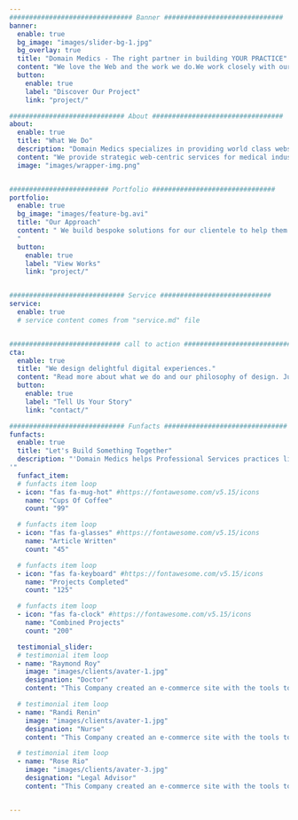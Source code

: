 ```yaml
---
############################### Banner ##############################
banner:
  enable: true
  bg_image: "images/slider-bg-1.jpg"
  bg_overlay: true
  title: "Domain Medics - The right partner in building YOUR PRACTICE"
  content: "We love the Web and the work we do.We work closely with our clients to deliver  the best possible solutions for their needs"
  button:
    enable: true
    label: "Discover Our Project"
    link: "project/"

############################# About #################################
about:
  enable: true
  title: "What We Do"
  description: "Domain Medics specializes in providing world class websites, integrated marketing and practice-building business consulting to professional services providers in the United States. We work with medical and dental industry providers, architects, consultants, individual name brands, and businesses that center around highly specialized services."
  content: "We provide strategic web-centric services for medical industry professionals from pain management specialists to dentists, to surgeons; to architects, lawyers, individual brands and other specialized service providers. Click on a service to see more about our service offerings, which include marketing, consulting, and web development among a host of other integrated services custom built to push your practice higher in the search results and create a better bottom line. "
  image: "images/wrapper-img.png"


######################### Portfolio ###############################
portfolio:
  enable: true
  bg_image: "images/feature-bg.avi"
  title: "Our Approach"
  content: " We build bespoke solutions for our clientele to help them deliver the exact online experience for their target clients. We curate copy, and refine offerings and client interactions to streamline processes and help you focus on doing your specialty. We provide integrated solutions for the, legal, business, and compliance aspects of your business.
  "
  button:
    enable: true
    label: "View Works"
    link: "project/"


############################# Service ############################
service:
  enable: true
  # service content comes from "service.md" file


############################ call to action ###########################
cta:
  enable: true
  title: "We design delightful digital experiences."
  content: "Read more about what we do and our philosophy of design. Judge for yourself The work and results <br> we’ve achieved for other clients, and meet our highly experienced Team who just love to design."
  button:
    enable: true
    label: "Tell Us Your Story"
    link: "contact/"

############################# Funfacts ###############################
funfacts:
  enable: true
  title: "Let's Build Something Together"
  description: "'Domain Medics helps Professional Services practices like Medical, Architectural, Legal and Individual Specialty Service Providers build world class web experiences and optimize their practice.
'"
  funfact_item:
  # funfacts item loop
  - icon: "fas fa-mug-hot" #https://fontawesome.com/v5.15/icons
    name: "Cups Of Coffee"
    count: "99"

  # funfacts item loop
  - icon: "fas fa-glasses" #https://fontawesome.com/v5.15/icons
    name: "Article Written"
    count: "45"

  # funfacts item loop
  - icon: "fas fa-keyboard" #https://fontawesome.com/v5.15/icons
    name: "Projects Completed"
    count: "125"

  # funfacts item loop
  - icon: "fas fa-clock" #https://fontawesome.com/v5.15/icons
    name: "Combined Projects"
    count: "200"

  testimonial_slider:
  # testimonial item loop
  - name: "Raymond Roy"
    image: "images/clients/avater-1.jpg"
    designation: "Doctor"
    content: "This Company created an e-commerce site with the tools to make our business a success, with innovative ideas we feel that our site has unique elements that make us stand out from the crowd."

  # testimonial item loop
  - name: "Randi Renin"
    image: "images/clients/avater-1.jpg"
    designation: "Nurse"
    content: "This Company created an e-commerce site with the tools to make our business a success, with innovative ideas we feel that our site has unique elements that make us stand out from the crowd."

  # testimonial item loop
  - name: "Rose Rio"
    image: "images/clients/avater-3.jpg"
    designation: "Legal Advisor"
    content: "This Company created an e-commerce site with the tools to make our business a success, with innovative ideas we feel that our site has unique elements that make us stand out from the crowd."


---
```

